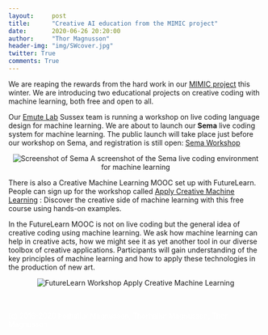 ```yaml
---
layout:     post
title:      "Creative AI education from the MIMIC project"
date:       2020-06-26 20:20:00
author:     "Thor Magnusson"
header-img: "img/SWcover.jpg"
twitter: True
comments: True
---
```


We are reaping the rewards from the hard work in our <a href="http://www.mimicproject.com">MIMIC project</a> this winter. We are introducing two educational projects on creative coding with machine learning, both free and open to all. 

Our <a href="http://www.emutelab.org">Emute Lab</a> Sussex team is running a workshop on live coding language design for machine learning. We are about to launch our <b>Sema</b> live coding system for machine learning. The public launch will take place just before our workshop on Sema, and registration is still open: <a href="http://www.emutelab.org/blog/Semaworkshop">Sema Workshop</a>

<p><center><img src="{{ site.baseurl }}/img/Semascreenshot.png" alt="Screenshot of Sema">
<span class="caption text-muted">A screenshot of the Sema live coding environment for machine learning</span></center></p>


There is also a Creative Machine Learning MOOC set up with FutureLearn. People can sign up for the workshop called <a href="https://www.futurelearn.com/courses/apply-creative-machine-learning">Apply Creative Machine Learning</a> :
Discover the creative side of machine learning with this free course using hands-on examples.

In the FutureLearn MOOC is not on live coding but the general idea of creative coding using machine learning. We ask how machine learning can help in creative acts, how we might see it as yet another tool in our diverse toolbox of creative applications. Participants will gain understanding of the key principles of machine learning and how to apply these technologies in the production of new art.


<p><center><img src="{{ site.baseurl }}/img/RoboViolin.png" alt="FutureLearn Workshop">
<span class="caption text-muted">Apply Creative Machine Learning</span></center></p>

















<br><br>
<font color="#FFFFFF">(c) 2016-2020 &THORN;&oacute;rhallur Magn&uacute;sson, Thorhallur Magnusson, Thor Magnusson</font>
